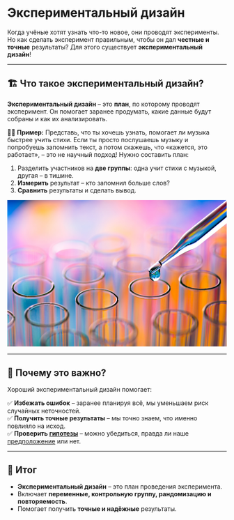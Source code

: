 # Экспериментальный дизайн

Когда учёные хотят узнать что-то новое, они проводят эксперименты. Но как сделать эксперимент правильным, чтобы он дал **честные и точные** результаты? Для этого существует **экспериментальный дизайн**!

---

## 🏗 Что такое экспериментальный дизайн?

**Экспериментальный дизайн** – это **план**, по которому проводят эксперимент. Он помогает заранее продумать, какие данные будут собраны и как их анализировать.

👩‍🔬 **Пример:** Представь, что ты хочешь узнать, помогает ли музыка быстрее учить стихи. Если ты просто послушаешь музыку и попробуешь запомнить текст, а потом скажешь, что «кажется, это работает», – это не научный подход! Нужно составить план:

1. Разделить участников на **две группы**: одна учит стихи с музыкой, другая – в тишине.
2. **Измерить** результат – кто запомнил больше слов?
3. **Сравнить** результаты и сделать вывод.

![Экспериментальный дизайн](images/experomental_design.png)

---

## 🤔 Почему это важно?

Хороший экспериментальный дизайн помогает:

✅ **Избежать ошибок** – заранее планируя всё, мы уменьшаем риск случайных неточностей.  
✅ **Получить точные результаты** – мы точно знаем, что именно повлияло на исход.  
✅ **Проверить [гипотезы](../scientific-method/hypotesis.md)** – можно убедиться, правда ли наше [предположение](../scientific-method/hypotesis.md) или нет.  

---

## 🔎 Итог

- **Экспериментальный дизайн** – это план проведения эксперимента.  
- Включает **переменные, контрольную группу, рандомизацию и повторяемость**.  
- Помогает получить **точные и надёжные** результаты.